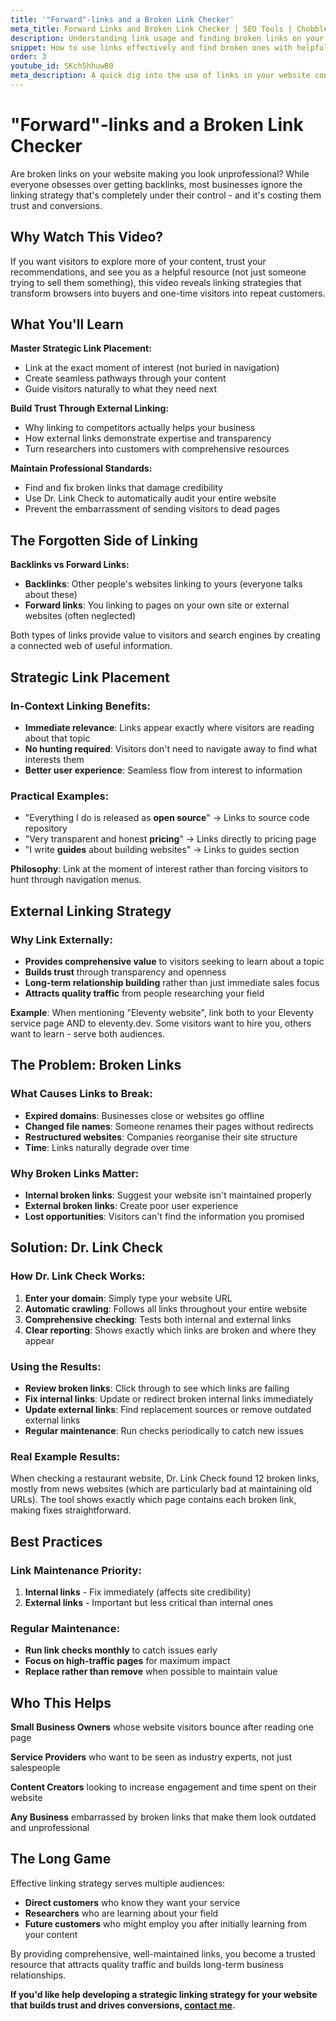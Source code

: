 ```yaml
---
title: '"Forward"-links and a Broken Link Checker'
meta_title: Forward Links and Broken Link Checker | SEO Tools | Chobble
description: Understanding link usage and finding broken links on your website
snippet: How to use links effectively and find broken ones with helpful tools
order: 3
youtube_id: SKch5hhuwB0
meta_description: A quick dig into the use of links in your website content and a recommendation for a tool to help find and fix broken links
---
```


# "Forward"-links and a Broken Link Checker

Are broken links on your website making you look unprofessional? While everyone obsesses over getting backlinks, most businesses ignore the linking strategy that's completely under their control - and it's costing them trust and conversions.

## Why Watch This Video?

If you want visitors to explore more of your content, trust your recommendations, and see you as a helpful resource (not just someone trying to sell them something), this video reveals linking strategies that transform browsers into buyers and one-time visitors into repeat customers.

## What You'll Learn

**Master Strategic Link Placement:**
- Link at the exact moment of interest (not buried in navigation)
- Create seamless pathways through your content
- Guide visitors naturally to what they need next

**Build Trust Through External Linking:**
- Why linking to competitors actually helps your business
- How external links demonstrate expertise and transparency
- Turn researchers into customers with comprehensive resources

**Maintain Professional Standards:**
- Find and fix broken links that damage credibility
- Use Dr. Link Check to automatically audit your entire website
- Prevent the embarrassment of sending visitors to dead pages

## The Forgotten Side of Linking

**Backlinks vs Forward Links:**
- **Backlinks**: Other people's websites linking to yours (everyone talks about these)
- **Forward links**: You linking to pages on your own site or external websites (often neglected)

Both types of links provide value to visitors and search engines by creating a connected web of useful information.

## Strategic Link Placement

### In-Context Linking Benefits:
- **Immediate relevance**: Links appear exactly where visitors are reading about that topic
- **No hunting required**: Visitors don't need to navigate away to find what interests them
- **Better user experience**: Seamless flow from interest to information

### Practical Examples:
- "Everything I do is released as **open source**" → Links to source code repository
- "Very transparent and honest **pricing**" → Links directly to pricing page  
- "I write **guides** about building websites" → Links to guides section

**Philosophy**: Link at the moment of interest rather than forcing visitors to hunt through navigation menus.

## External Linking Strategy

### Why Link Externally:
- **Provides comprehensive value** to visitors seeking to learn about a topic
- **Builds trust** through transparency and openness  
- **Long-term relationship building** rather than just immediate sales focus
- **Attracts quality traffic** from people researching your field

**Example**: When mentioning "Eleventy website", link both to your Eleventy service page AND to eleventy.dev. Some visitors want to hire you, others want to learn - serve both audiences.

## The Problem: Broken Links

### What Causes Links to Break:
- **Expired domains**: Businesses close or websites go offline
- **Changed file names**: Someone renames their pages without redirects
- **Restructured websites**: Companies reorganise their site structure
- **Time**: Links naturally degrade over time

### Why Broken Links Matter:
- **Internal broken links**: Suggest your website isn't maintained properly
- **External broken links**: Create poor user experience 
- **Lost opportunities**: Visitors can't find the information you promised

## Solution: Dr. Link Check

### How Dr. Link Check Works:
1. **Enter your domain**: Simply type your website URL
2. **Automatic crawling**: Follows all links throughout your entire website
3. **Comprehensive checking**: Tests both internal and external links
4. **Clear reporting**: Shows exactly which links are broken and where they appear

### Using the Results:
- **Review broken links**: Click through to see which links are failing
- **Fix internal links**: Update or redirect broken internal links immediately
- **Update external links**: Find replacement sources or remove outdated external links
- **Regular maintenance**: Run checks periodically to catch new issues

### Real Example Results:
When checking a restaurant website, Dr. Link Check found 12 broken links, mostly from news websites (which are particularly bad at maintaining old URLs). The tool shows exactly which page contains each broken link, making fixes straightforward.

## Best Practices

### Link Maintenance Priority:
1. **Internal links** - Fix immediately (affects site credibility)
2. **External links** - Important but less critical than internal ones

### Regular Maintenance:
- **Run link checks monthly** to catch issues early
- **Focus on high-traffic pages** for maximum impact
- **Replace rather than remove** when possible to maintain value

## Who This Helps

**Small Business Owners** whose website visitors bounce after reading one page

**Service Providers** who want to be seen as industry experts, not just salespeople

**Content Creators** looking to increase engagement and time spent on their website

**Any Business** embarrassed by broken links that make them look outdated and unprofessional

## The Long Game

Effective linking strategy serves multiple audiences:
- **Direct customers** who know they want your service
- **Researchers** who are learning about your field  
- **Future customers** who might employ you after initially learning from your content

By providing comprehensive, well-maintained links, you become a trusted resource that attracts quality traffic and builds long-term business relationships.

**If you'd like help developing a strategic linking strategy for your website that builds trust and drives conversions, [contact me](/contact/).**